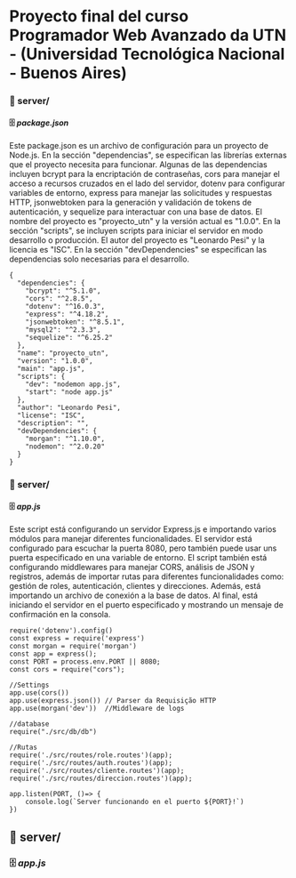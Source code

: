 # Proyecto final del curso Programador Web Avanzado da UTN - (Universidad Tecnológica Nacional - Buenos Aires)

### :open_file_folder: server/
#### :file_cabinet: <i>package.json</i>
Este package.json es un archivo de configuración para un proyecto de Node.js. 
En la sección "dependencias", se especifican las librerías externas que el proyecto necesita para funcionar. Algunas de las dependencias incluyen bcrypt para la encriptación de contraseñas, cors para manejar el acceso a recursos cruzados en el lado del servidor, dotenv para configurar variables de entorno, express para manejar las solicitudes y respuestas HTTP, jsonwebtoken para la generación y validación de tokens de autenticación, y sequelize para interactuar con una base de datos. El nombre del proyecto es "proyecto_utn" y la versión actual es "1.0.0". En la sección "scripts", se incluyen scripts para iniciar el servidor en modo desarrollo o producción. El autor del proyecto es "Leonardo Pesi" y la licencia es "ISC". En la sección "devDependencies" se especifican las dependencias solo necesarias para el desarrollo.
```shell
{
  "dependencies": {
    "bcrypt": "^5.1.0",
    "cors": "^2.8.5",
    "dotenv": "^16.0.3",
    "express": "^4.18.2",
    "jsonwebtoken": "^8.5.1",
    "mysql2": "^2.3.3",
    "sequelize": "^6.25.2"
  },
  "name": "proyecto_utn",
  "version": "1.0.0",
  "main": "app.js",
  "scripts": {
    "dev": "nodemon app.js",
    "start": "node app.js"
  },
  "author": "Leonardo Pesi",
  "license": "ISC",
  "description": "",
  "devDependencies": {
    "morgan": "^1.10.0",
    "nodemon": "^2.0.20"
  }
}
```
### :open_file_folder: server/
#### :file_cabinet: <i>app.js</i>
Este script está configurando un servidor Express.js e importando varios módulos para manejar diferentes funcionalidades.
El servidor está configurado para escuchar la puerta 8080, pero también puede usar uns puerta especificado en una variable de entorno. 
El script también está configurando middlewares para manejar CORS, análisis de JSON y registros, además de importar rutas para diferentes funcionalidades como:
 gestión de roles, autenticación, clientes y direcciones. Además, está importando un archivo de conexión a la base de datos.
Al final, está iniciando el servidor en el puerto especificado y mostrando un mensaje de confirmación en la consola.

```shell
require('dotenv').config()
const express = require('express')
const morgan = require('morgan')
const app = express();
const PORT = process.env.PORT || 8080;
const cors = require("cors");

//Settings
app.use(cors())
app.use(express.json()) // Parser da Requisição HTTP
app.use(morgan('dev'))  //Middleware de logs

//database
require("./src/db/db")

//Rutas
require('./src/routes/role.routes')(app);
require('./src/routes/auth.routes')(app);
require('./src/routes/cliente.routes')(app);
require('./src/routes/direccion.routes')(app);

app.listen(PORT, ()=> {
    console.log(`Server funcionando en el puerto ${PORT}!`)
})
```

## :open_file_folder: server/
### :file_cabinet: <i>app.js</i>